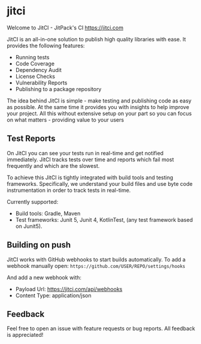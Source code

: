 # jitci

Welcome to JitCI - JitPack's CI https://jitci.com

JitCI is an all-in-one solution to publish high quality libraries with ease. It provides the following features:

- Running tests
- Code Coverage
- Dependency Audit
- License Checks
- Vulnerability Reports
- Publishing to a package repository

The idea behind JitCI is simple - make testing and publishing code as easy as possible. At the same time it provides you with insights to help improve your project. All this without extensive setup on your part so you can focus on what matters - providing value to your users

## Test Reports

On JitCI you can see your tests run in real-time and get notified immediately. JitCI tracks tests over time and reports which fail most frequently and which are the slowest.

To achieve this JitCI is tightly integrated with build tools and testing frameworks. Specifically, we understand your build files and use byte code instrumentation in order to track tests in real-time.

Currently supported:
- Build tools: Gradle, Maven
- Test frameworks: Junit 5, Junit 4, KotlinTest, (any test framework based on Junit5).

## Building on push

JitCI works with GitHub webhooks to start builds automatically. To add a webhook manually open:
`https://github.com/USER/REPO/settings/hooks`

And add a new webhook with:
 - Payload Url: https://jitci.com/api/webhooks 
 - Content Type: application/json

## Feedback

Feel free to open an issue with feature requests or bug reports. All feedback is appreciated!

